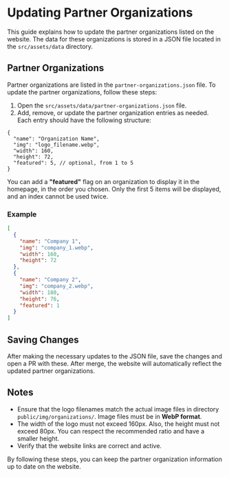 # Updating Partner Organizations

This guide explains how to update the partner organizations listed on the website. The data for these organizations is stored in a JSON file located in the `src/assets/data` directory.

## Partner Organizations

Partner organizations are listed in the `partner-organizations.json` file. To update the partner organizations, follow these steps:

1. Open the `src/assets/data/partner-organizations.json` file.
2. Add, remove, or update the partner organization entries as needed. Each entry should have the following structure:

```jsonc
{
  "name": "Organization Name",
  "img": "logo_filename.webp",
  "width": 160,
  "height": 72,
  "featured": 5, // optional, from 1 to 5
}
```

You can add a **"featured"** flag on an organization to display it in the homepage, in the order you chosen.
Only the first 5 items will be displayed, and an index cannot be used twice.

### Example

```json
[
  {
    "name": "Company 1",
    "img": "company_1.webp",
    "width": 160,
    "height": 72
  },
  {
    "name": "Company 2",
    "img": "company_2.webp",
    "width": 180,
    "height": 76,
    "featured": 1
  }
]
```

## Saving Changes

After making the necessary updates to the JSON file, save the changes and open a PR with these. After merge, the website will automatically reflect the updated partner organizations.

## Notes

- Ensure that the logo filenames match the actual image files in directory `public/img/organizations/`. Image files must be in **WebP format**.
- The width of the logo must not exceed 160px. Also, the height must not exceed 80px. You can respect the recommended ratio and have a smaller height.
- Verify that the website links are correct and active.

By following these steps, you can keep the partner organization information up to date on the website.
